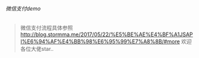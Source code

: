 ###### 微信支付demo

> 微信支付流程具体参照 http://blog.stormma.me/2017/05/22/%E5%BE%AE%E4%BF%A1JSAPI%E6%94%AF%E4%BB%98%E6%95%99%E7%A8%8B/#more
欢迎各位大佬star..
